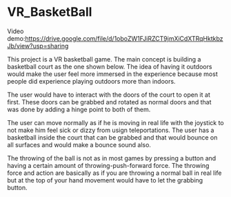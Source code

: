 # VR_BasketBall

Video demo:https://drive.google.com/file/d/1oboZW1FJiRZCT9jmXiCdXTRqHktkbzJb/view?usp=sharing

This project is a VR basketball game. The main concept is building a basketball court as
the one shown below. The idea of having it outdoors would make the user feel more
immersed in the experience because most people did experience playing outdoors
more than indoors.

The user would have to interact with the doors of the court to open it at first. These doors can be
grabbed and rotated as normal doors and that was done by adding a hinge point to both of
them.

The user can move normally as if he is moving in real life with the joystick to not make him feel
sick or dizzy from usign teleportations.
The user has a basketball inside the court that can be grabbed and that would bounce on all
surfaces and would make a bounce sound also.

The throwing of the ball is not as in most games by pressing a button and having a certain
amount of throwing-push-forward force. The throwing force and action are basically as if you are
throwing a normal ball in real life but at the top of your hand movement would have to let the
grabbing button.
